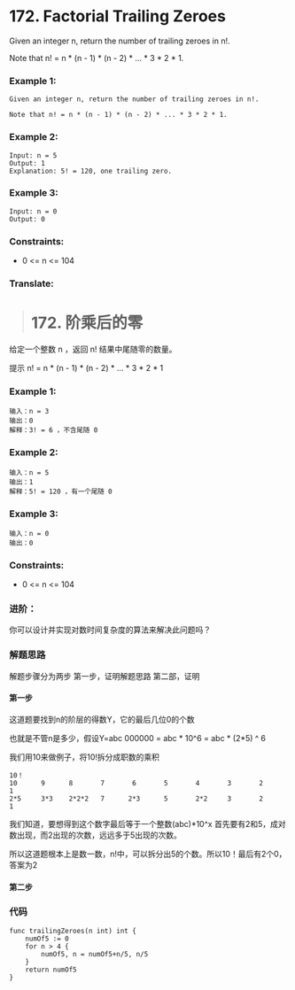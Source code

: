 # 172. Factorial Trailing Zeroes

Given an integer n, return the number of trailing zeroes in n!.

Note that n! = n * (n - 1) * (n - 2) * ... * 3 * 2 * 1.

### Example 1:

```
Given an integer n, return the number of trailing zeroes in n!.

Note that n! = n * (n - 1) * (n - 2) * ... * 3 * 2 * 1.
```

### Example 2:

```
Input: n = 5
Output: 1
Explanation: 5! = 120, one trailing zero.
```

### Example 3:

```
Input: n = 0
Output: 0
```

### Constraints:

* 0 <= n <= 104

### Translate:

> # 172. 阶乘后的零

给定一个整数 n ，返回 n! 结果中尾随零的数量。

提示 n! = n * (n - 1) * (n - 2) * ... * 3 * 2 * 1


### Example 1:

```
输入：n = 3
输出：0
解释：3! = 6 ，不含尾随 0
```

### Example 2:

```
输入：n = 5
输出：1
解释：5! = 120 ，有一个尾随 0
```

### Example 3:

```
输入：n = 0
输出：0
```

### Constraints:

* 0 <= n <= 104

### 进阶：

你可以设计并实现对数时间复杂度的算法来解决此问题吗？


### 解题思路

解题步骤分为两步
第一步，证明解题思路
第二部，证明

#### 第一步

这道题要找到n的阶层的得数Y，它的最后几位0的个数

也就是不管n是多少，假设Y=abc 000000 = abc * 10^6 = abc * (2*5) ^ 6

我们用10来做例子，将10!拆分成职数的乘积


```
10！
10      9      8       7       6       5       4       3       2       1
2*5     3*3    2*2*2   7      2*3      5       2*2     3       2       1
```

我们知道，要想得到这个数字最后等于一个整数(abc)*10^x 首先要有2和5，成对数出现，而2出现的次数，远远多于5出现的次数。

所以这道题根本上是数一数，n!中，可以拆分出5的个数。所以10！最后有2个0，答案为2

#### 第二步

### 代码

```golang
func trailingZeroes(n int) int {
    numOf5 := 0
	for n > 4 {
		numOf5, n = numOf5+n/5, n/5
	}
	return numOf5
}
```